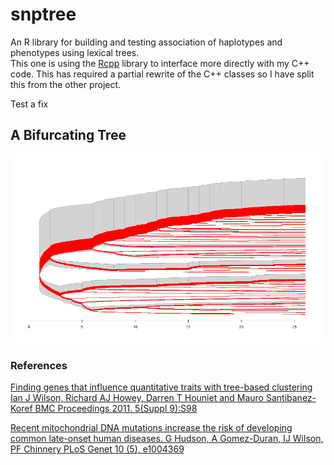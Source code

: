 # snptree

An R library for building and testing association of haplotypes and phenotypes using lexical trees.  
This one is using the [Rcpp](http://www.rcpp.org/) library to interface more directly with my 
C++ code.  This has required a partial rewrite of the C++ classes so I have split this from 
the other project.

Test a fix

## A Bifurcating Tree

![Bifurcating Tree](images/bifurc.png)

### References

[Finding genes that influence quantitative traits with tree-based clustering
Ian J Wilson, Richard AJ Howey, Darren T Houniet and Mauro Santibanez-Koref
BMC Proceedings 2011. 5(Suppl 9):S98](https://bmcproc.biomedcentral.com/articles/10.1186/1753-6561-5-S9-S98)


[Recent mitochondrial DNA mutations increase the risk of developing common late-onset human diseases.  G Hudson, A Gomez-Duran, IJ Wilson, PF Chinnery PLoS Genet 10 (5), e1004369](http://journals.plos.org/plosgenetics/article?id=10.1371/journal.pgen.1004369)

